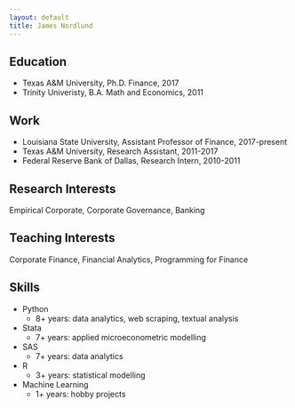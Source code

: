 ```yaml
---
layout: default
title: James Nordlund
---
```


## Education

* Texas A&M University, Ph.D. Finance, 2017
* Trinity Univeristy, B.A. Math and Economics, 2011

## Work

* Louisiana State University, Assistant Professor of Finance, 2017-present
* Texas A&M University, Research Assistant, 2011-2017
* Federal Reserve Bank of Dallas, Research Intern, 2010-2011

## Research Interests

Empirical Corporate, Corporate Governance, Banking

## Teaching Interests

Corporate Finance, Financial Analytics, Programming for Finance

## Skills

- Python
    - 8+ years: data analytics, web scraping, textual analysis
- Stata
    - 7+ years: applied microeconometric modelling
- SAS
    - 7+ years: data analytics
- R
    - 3+ years: statistical modelling
- Machine Learning
    - 1+ years: hobby projects
